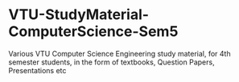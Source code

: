 # VTU-StudyMaterial-ComputerScience-Sem5
Various VTU Computer Science Engineering study material, for 4th semester students, in the form of textbooks, Question Papers, Presentations etc
